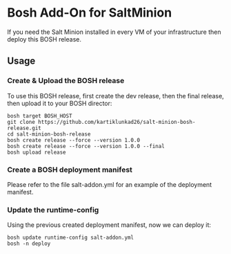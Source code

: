 # Bosh Add-On for SaltMinion

If you need the Salt Minion installed in every VM of your infrastructure then deploy this BOSH release.

## Usage

### Create & Upload the BOSH release

To use this BOSH release, first create the dev release, then the final release, then upload it to your BOSH director:

```
bosh target BOSH_HOST
git clone https://github.com/kartiklunkad26/salt-minion-bosh-release.git
cd salt-minion-bosh-release
bosh create release --force --version 1.0.0
bosh create release --force --version 1.0.0 --final
bosh upload release
```

### Create a BOSH deployment manifest

Please refer to the file salt-addon.yml for an example of the deployment manifest.

### Update the runtime-config

Using the previous created deployment manifest, now we can deploy it:

```
bosh update runtime-config salt-addon.yml
bosh -n deploy
```


